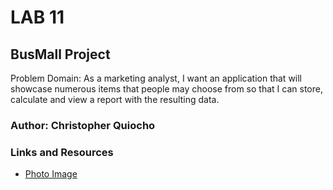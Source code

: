 # LAB 11

## BusMall Project

Problem Domain: As a marketing analyst, I want an application that will showcase numerous items that people may choose from so that I can store, calculate and view a report with the resulting data.

### Author: Christopher Quiocho

### Links and Resources
* [Photo Image]()